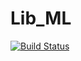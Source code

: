 # Lib_ML 
[![Build Status](https://travis-ci.com/Pierre-Loic/Lib_ML.svg?branch=main)](https://travis-ci.com/Pierre-Loic/Lib_ML)